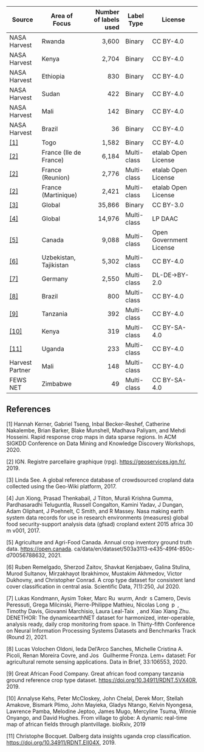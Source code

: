 | Source      | Area of Focus | Number of labels used | Label Type | License  |
|-------------|---------------|----------------------:|------------|----------|
|NASA Harvest | Rwanda        | 3,600                 | Binary     | CC BY-4.0|
|NASA Harvest | Kenya         | 2,704                 | Binary     | CC BY-4.0|
|NASA Harvest | Ethiopia      | 830                   | Binary     | CC BY-4.0|
|NASA Harvest | Sudan         | 422                   | Binary     | CC BY-4.0|
|NASA Harvest | Mali          | 142                   | Binary     | CC BY-4.0|
|NASA Harvest | Brazil        | 36                    | Binary     | CC BY-4.0|
|[[1]](#1)    | Togo          | 1,582                 | Binary     | CC BY-4.0|
|[[2]](#2)| France (Ile de France) | 6,184 |Multi-class| etalab Open License |
|[[2]](#2)| France (Reunion) | 2,776       |Multi-class| etalab Open License |
|[[2]](#2)| France (Martinique) | 2,421    |Multi-class| etalab Open License |
|[[3]](#3)| Global            | 35,866                | Binary     | CC BY-3.0|
|[[4]](#4)| Global            | 14,976                | Multi-class| LP DAAC  |
|[[5]](#5)| Canada            | 9,088  | Multi-class| Open Government License |
|[[6]](#6)| Uzbekistan, Tajikistan | 5,302            | Multi-class| CC BY-4.0|
|[[7]](#7)| Germany           | 2,550             | Multi-class| DL-DE->BY-2.0|
|[[8]](#8)| Brazil            | 800                   | Multi-class| CC BY-4.0|
|[[9]](#9)| Tanzania          | 392                   | Multi-class| CC BY-4.0|
|[[10]](#10)| Kenya           | 319                | Multi-class| CC BY-SA-4.0|
|[[11]](#11)| Uganda          | 233                   | Multi-class| CC BY-4.0|
| Harvest Partner | Mali      | 148                   | Multi-class| CC BY-4.0|
| FEWS NET| Zimbabwe          | 49                 | Multi-class| CC BY-SA-4.0|

## References
<a id="1">[1]</a> Hannah Kerner, Gabriel Tseng, Inbal Becker-Reshef, Catherine Nakalembe, Brian Barker, Blake Munshell, Madhava Paliyam, and Mehdi Hosseini. Rapid response crop maps in data sparse regions. In ACM SIGKDD Conference on Data Mining and Knowledge Discovery Workshops, 2020.

<a id="2">[2]</a> IGN. Registre parcellaire graphique (rpg). https://geoservices.ign.fr/, 2019.

<a id="3">[3]</a> Linda See. A global reference database of crowdsourced cropland data collected using the Geo-Wiki platform, 2017.

<a id="4">[4]</a> Jun Xiong, Prasad Thenkabail, J Tilton, Murali Krishna Gumma, Pardhasaradhi Teluguntla, Russell Congalton, Kamini Yadav, J Dungan, Adam Oliphant, J Poehnelt, C Smith, and R Massey. Nasa making earth system data records for use in research environments (measures) global food security-support analysis data (gfsad) cropland extent 2015 africa 30 m v001, 2017.

<a id="5">[5]</a> Agriculture and Agri-Food Canada. Annual crop inventory ground truth data. https://open.canada. ca/data/en/dataset/503a3113-e435-49f4-850c-d70056788632, 2021.

<a id="6">[6]</a> Ruben Remelgado, Sherzod Zaitov, Shavkat Kenjabaev, Galina Stulina, Murod Sultanov, Mirzakhayot Ibrakhimov, Mustakim Akhmedov, Victor Dukhovny, and Christopher Conrad. A crop type dataset for consistent land cover classification in central asia. Scientific Data, 7(1):250, Jul 2020.

<a id="7">[7]</a> Lukas Kondmann, Aysim Toker, Marc Ru wurm, Andr s Camero, Devis Peressuti, Grega Milcinski, Pierre-Philippe Mathieu, Nicolas Long p , Timothy Davis, Giovanni Marchisio, Laura Leal-Taix , and Xiao Xiang Zhu. DENETHOR: The dynamicearthNET dataset for harmonized, inter-operable, analysis ready, daily crop monitoring from space. In Thirty-fifth Conference on Neural Information Processing Systems Datasets and Benchmarks Track (Round 2), 2021.

<a id="8">[8]</a> Lucas Volochen Oldoni, Ieda Del’Arco Sanches, Michelle Cristina A. Picoli, Renan Moreira Covre, and Jos  Guilherme Fronza. Lem+ dataset: For agricultural remote sensing applications. Data in Brief, 33:106553, 2020.

<a id="9">[9]</a> Great African Food Company. Great african food company tanzania ground reference crop type dataset.
https://doi.org/10.34911/RDNT.5VX40R, 2019.

<a id="10">[10]</a> Annalyse Kehs, Peter McCloskey, John Chelal, Derek Morr, Stellah Amakove, Bismark Plimo, John Mayieka, Gladys Ntango, Kelvin Nyongesa, Lawrence Pamba, Melodine Jeptoo, James Mugo, Mercyline Tsuma, Winnie Onyango, and David Hughes. From village to globe: A dynamic real-time map of african fields through plantvillage. bioRxiv, 2019

<a id="11">[11]</a> Christophe Bocquet. Dalberg data insights uganda crop classification. https://doi.org/10.34911/RDNT.EII04X, 2019.

